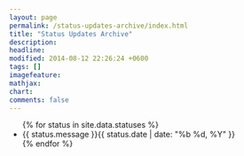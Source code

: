 ```yaml
---
layout: page
permalink: /status-updates-archive/index.html
title: "Status Updates Archive"
description:
headline:
modified: 2014-08-12 22:26:24 +0600
tags: []
imagefeature:
mathjax:
chart:
comments: false
---
```

<ul class="post-list">
{% for status in site.data.statuses %}
<li>
<a class="twitter-icon" href="https://twitter.com/intent/tweet?text=&quot;{{ status.message }}&quot;%20{{ site.url }}{{ page.url }}%20via%20&#64;{{ site.owner.twitter }}" title="Share on Twitter"><i class="fa fa-twitter faa-ring animated"></i> </a>{{ status.message }}<span class="entry-date"><time datetime="{{ status.date }}" itemprop="datePublished">{{ status.date | date: "%b %d, %Y" }}</time>
</li>
{% endfor %}
</ul>